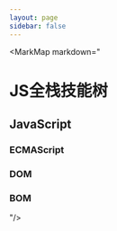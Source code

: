 ```yaml
---
layout: page
sidebar: false
---
```


<script setup>
import MarkMap from './MarkMap.vue';
</script>

<MarkMap markdown="
# JS全栈技能树
## JavaScript
### ECMAScript
### DOM
### BOM
"/>
